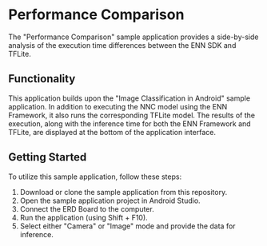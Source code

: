 # Performance Comparison
The "Performance Comparison" sample application provides a side-by-side analysis of the execution time differences between the ENN SDK and TFLite.

## Functionality
This application builds upon the "Image Classification in Android" sample application.
In addition to executing the NNC model using the ENN Framework, it also runs the corresponding TFLite model. 
The results of the execution, along with the inference time for both the ENN Framework and TFLite, are displayed at the bottom of the application interface.

## Getting Started
To utilize this sample application, follow these steps:
1. Download or clone the sample application from this repository.
1. Open the sample application project in Android Studio.
1. Connect the ERD Board to the computer.
1. Run the application (using Shift + F10).
1. Select either "Camera" or "Image" mode and provide the data for inference.